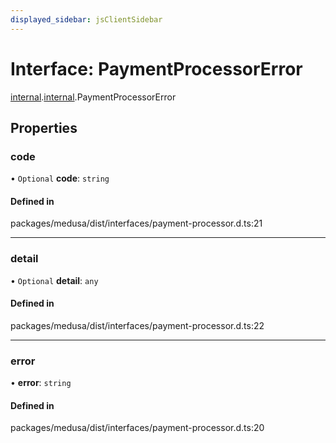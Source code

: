 ```yaml
---
displayed_sidebar: jsClientSidebar
---
```


# Interface: PaymentProcessorError

[internal](../modules/internal-8.md).[internal](../modules/internal-8.internal.md).PaymentProcessorError

## Properties

### code

• `Optional` **code**: `string`

#### Defined in

packages/medusa/dist/interfaces/payment-processor.d.ts:21

___

### detail

• `Optional` **detail**: `any`

#### Defined in

packages/medusa/dist/interfaces/payment-processor.d.ts:22

___

### error

• **error**: `string`

#### Defined in

packages/medusa/dist/interfaces/payment-processor.d.ts:20
